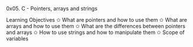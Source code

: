 0x05. C - Pointers, arrays and strings

Learning Objectives
✩ What are pointers and how to use them
✩ What are arrays and how to use them
✩ What are the differences between pointers and arrays
✩ How to use strings and how to manipulate them
✩ Scope of variables
